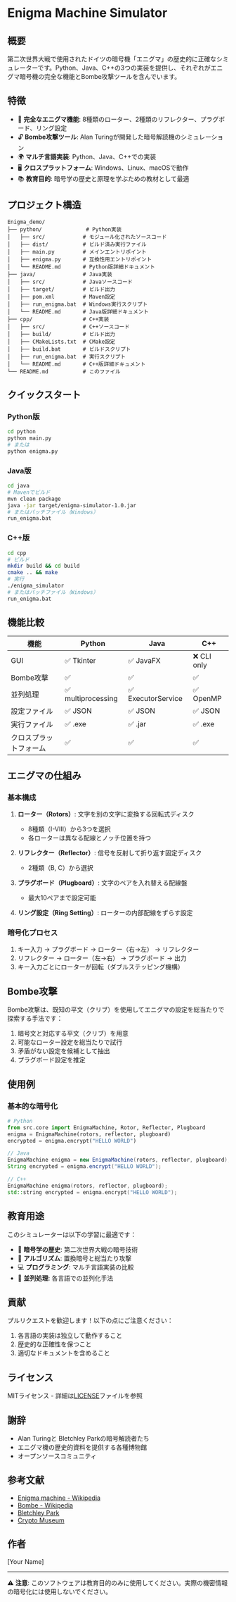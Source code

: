 # Enigma Machine Simulator

## 概要

第二次世界大戦で使用されたドイツの暗号機「エニグマ」の歴史的に正確なシミュレーターです。Python、Java、C++の3つの実装を提供し、それぞれがエニグマ暗号機の完全な機能とBombe攻撃ツールを含んでいます。

## 特徴

- 🔐 **完全なエニグマ機能**: 8種類のローター、2種類のリフレクター、プラグボード、リング設定
- 🔓 **Bombe攻撃ツール**: Alan Turingが開発した暗号解読機のシミュレーション
- 🌍 **マルチ言語実装**: Python、Java、C++での実装
- 🖥️ **クロスプラットフォーム**: Windows、Linux、macOSで動作
- 📚 **教育目的**: 暗号学の歴史と原理を学ぶための教材として最適

## プロジェクト構造

```
Enigma_demo/
├── python/              # Python実装
│   ├── src/            # モジュール化されたソースコード
│   ├── dist/           # ビルド済み実行ファイル
│   ├── main.py         # メインエントリポイント
│   ├── enigma.py       # 互換性用エントリポイント
│   └── README.md       # Python版詳細ドキュメント
├── java/               # Java実装
│   ├── src/            # Javaソースコード
│   ├── target/         # ビルド出力
│   ├── pom.xml         # Maven設定
│   ├── run_enigma.bat  # Windows実行スクリプト
│   └── README.md       # Java版詳細ドキュメント
├── cpp/                # C++実装
│   ├── src/            # C++ソースコード
│   ├── build/          # ビルド出力
│   ├── CMakeLists.txt  # CMake設定
│   ├── build.bat       # ビルドスクリプト
│   ├── run_enigma.bat  # 実行スクリプト
│   └── README.md       # C++版詳細ドキュメント
└── README.md           # このファイル
```

## クイックスタート

### Python版

```bash
cd python
python main.py
# または
python enigma.py
```

### Java版

```bash
cd java
# Mavenでビルド
mvn clean package
java -jar target/enigma-simulator-1.0.jar
# またはバッチファイル（Windows）
run_enigma.bat
```

### C++版

```bash
cd cpp
# ビルド
mkdir build && cd build
cmake .. && make
# 実行
./enigma_simulator
# またはバッチファイル（Windows）
run_enigma.bat
```

## 機能比較

| 機能 | Python | Java | C++ |
|------|--------|------|-----|
| GUI | ✅ Tkinter | ✅ JavaFX | ❌ CLI only |
| Bombe攻撃 | ✅ | ✅ | ✅ |
| 並列処理 | ✅ multiprocessing | ✅ ExecutorService | ✅ OpenMP |
| 設定ファイル | ✅ JSON | ✅ JSON | ✅ JSON |
| 実行ファイル | ✅ .exe | ✅ .jar | ✅ .exe |
| クロスプラットフォーム | ✅ | ✅ | ✅ |

## エニグマの仕組み

### 基本構成

1. **ローター（Rotors）**: 文字を別の文字に変換する回転式ディスク
   - 8種類（I-VIII）から3つを選択
   - 各ローターは異なる配線とノッチ位置を持つ

2. **リフレクター（Reflector）**: 信号を反射して折り返す固定ディスク
   - 2種類（B, C）から選択

3. **プラグボード（Plugboard）**: 文字のペアを入れ替える配線盤
   - 最大10ペアまで設定可能

4. **リング設定（Ring Setting）**: ローターの内部配線をずらす設定

### 暗号化プロセス

1. キー入力 → プラグボード → ローター（右→左） → リフレクター
2. リフレクター → ローター（左→右） → プラグボード → 出力
3. キー入力ごとにローターが回転（ダブルステッピング機構）

## Bombe攻撃

Bombe攻撃は、既知の平文（クリブ）を使用してエニグマの設定を総当たりで探索する手法です：

1. 暗号文と対応する平文（クリブ）を用意
2. 可能なローター設定を総当たりで試行
3. 矛盾がない設定を候補として抽出
4. プラグボード設定を推定

## 使用例

### 基本的な暗号化

```python
# Python
from src.core import EnigmaMachine, Rotor, Reflector, Plugboard
enigma = EnigmaMachine(rotors, reflector, plugboard)
encrypted = enigma.encrypt("HELLO WORLD")
```

```java
// Java
EnigmaMachine enigma = new EnigmaMachine(rotors, reflector, plugboard);
String encrypted = enigma.encrypt("HELLO WORLD");
```

```cpp
// C++
EnigmaMachine enigma(rotors, reflector, plugboard);
std::string encrypted = enigma.encrypt("HELLO WORLD");
```

## 教育用途

このシミュレーターは以下の学習に最適です：

- 🔐 **暗号学の歴史**: 第二次世界大戦の暗号技術
- 🧮 **アルゴリズム**: 置換暗号と総当たり攻撃
- 💻 **プログラミング**: マルチ言語実装の比較
- 🔄 **並列処理**: 各言語での並列化手法

## 貢献

プルリクエストを歓迎します！以下の点にご注意ください：

1. 各言語の実装は独立して動作すること
2. 歴史的な正確性を保つこと
3. 適切なドキュメントを含めること

## ライセンス

MITライセンス - 詳細は[LICENSE](LICENSE)ファイルを参照

## 謝辞

- Alan Turingと Bletchley Parkの暗号解読者たち
- エニグマ機の歴史的資料を提供する各種博物館
- オープンソースコミュニティ

## 参考文献

- [Enigma machine - Wikipedia](https://en.wikipedia.org/wiki/Enigma_machine)
- [Bombe - Wikipedia](https://en.wikipedia.org/wiki/Bombe)
- [Bletchley Park](https://bletchleypark.org.uk/)
- [Crypto Museum](https://www.cryptomuseum.com/crypto/enigma/)

## 作者

[Your Name]

---

⚠️ **注意**: このソフトウェアは教育目的のみに使用してください。実際の機密情報の暗号化には使用しないでください。